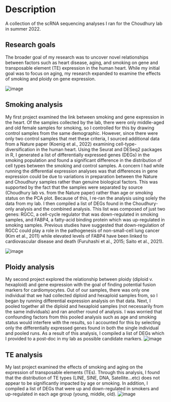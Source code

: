 # Description
A collection of the scRNA sequencing analyses I ran for the Choudhury lab in summer 2022.

## Research goals
The broader goal of my research was to uncover novel relationships between factors such as heart disease, aging, and smoking
on gene and transposable element (TE) expression in the human heart. While my initial goal was to focus on aging, my research
expanded to examine the effects of smoking and ploidy on gene expression.

![image](https://user-images.githubusercontent.com/11368469/183768859-d2987423-450b-41ac-a74f-66472da51f64.png)

## Smoking analysis
My first project examined the link between smoking and gene expression in the heart. Of the samples collected by the lab,
there were only middle-aged and old female samples for smoking, so I controlled for this by drawing control samples from
the same demographic. However, since there were only two control samples that met these criteria, I sourced additional data
from a Nature paper (Koenig et al., 2022) examining cell-type-diversification in the human heart. Using the Seurat and DESeq2
packages in R, I generated a list of differentially expressed genes (DEGs) in the smoking population and found a significant
difference in the distribution of cell types between the smoking and control samples. A concern I had while running the differential
expression analyses was that differences in gene expression could be due to variations in preparation between the Nature and Choudhury
samples rather than genuine biological factors. This was supported by the fact that the samples were separated by source
(Choudhury lab vs. from the Nature paper) rather than age or smoking status on the PCA plot. Because of this, I re-ran the analysis using
solely the data from my lab. I then compiled a list of DEGs found in the Choudhury-only analysis and the combined analysis. This list
was composed of just two genes: RGCC, a cell-cycle regulator that was down-regulated in smoking samples, and FABP4, a fatty-acid binding
protein which was up-regulated in smoking samples. Previous studies have suggested that down-regulation of RGCC could play a role in the
pathogenesis of non-small-cell lung cancer (Kim et al., 2011) while elevated levels of FABP4 have been linked to cardiovascular disease
and death (Furuhashi et al., 2015; Saito et al., 2021).

![image](https://user-images.githubusercontent.com/11368469/183768958-672bc3eb-781b-4941-8081-066e9edaa83c.png)

## Ploidy analysis
My second project explored the relationship between ploidy (diploid v. hexaploid) and gene expression with the goal of finding potential
fusion markers for cardiomyocytes. Out of our samples, there was only one individual that we had collected diploid and hexaploid samples from,
so I began by running differential expression analysis on that data. Next, I pooled together all the diploid and hexaploid samples
(not necessarily from the same individuals) and ran another round of analysis. I was worried that confounding factors from this pooled analysis
such as age and smoking status would interfere with the results, so I accounted for this by selecting only the differentially expressed genes
found in both the single individual and pooled runs. As a result of this analysis, I compiled a list of DEGs which I provided to a post-doc in
my lab as possible candidate markers.
![image](https://user-images.githubusercontent.com/11368469/183769099-f2200c17-66e9-4c96-b092-ecd2c0fd4d20.png)

## TE analysis
My last project examined the effects of smoking and aging on the expression of transposable elements (TEs). Through this analysis, I found that
the distribution of TE types (LINE, SINE, DNA, Satellite…etc) does not appear to be significantly impacted by age or smoking. In addition, I
compiled a list of DEGs that were up and down-regulated in smokers and up-regulated in each age group (young, middle, old).
![image](https://user-images.githubusercontent.com/11368469/183769170-510bd658-3654-4647-a2f8-4a011503ebd8.png)

